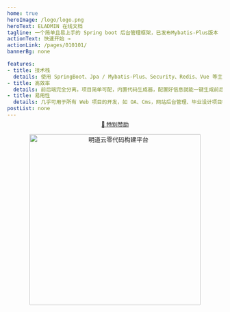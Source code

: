 ```yaml
---
home: true
heroImage: /logo/logo.png
heroText: ELADMIN 在线文档
tagline: 一个简单且易上手的 Spring boot 后台管理框架，已发布Mybatis-Plus版本
actionText: 快速开始 →
actionLink: /pages/010101/
bannerBg: none

features:
- title: 技术栈
  details: 使用 SpringBoot、Jpa / Mybatis-Plus、Security、Redis、Vue 等主流技术开发。
- title: 高效率
  details: 前后端完全分离，项目简单可配，内置代码生成器，配置好信息就能一键生成前后端代码。
- title: 易用性
  details: 几乎可用于所有 Web 项目的开发，如 OA、Cms，网站后台管理、毕业设计项目等。
postList: none
---
```


<div style="margin-top: -10px;padding: 0">
    <p align="center" style="color: #999;font-size: 13px;cursor: pointer;">
     <a href="https://www.mingdao.com/?s=utm_78&utm_source=eladmin&utm_medium=banner&utm_campaign=IT网站&utm_content=IT赋能业务" target="_blank">
        🌈 特别赞助
     </a>
    </p>
    <p align="center">
      <a href="https://www.mingdao.com/?s=utm_78&utm_source=eladmin&utm_medium=banner&utm_campaign=IT网站&utm_content=IT赋能业务" target="_blank">
        <img src="https://eladmin.vip/images/banner/index.png" alt="明道云零代码构建平台" style="width: 400px;border-radius: 2px;;">
      </a>
    </p>
</div>
